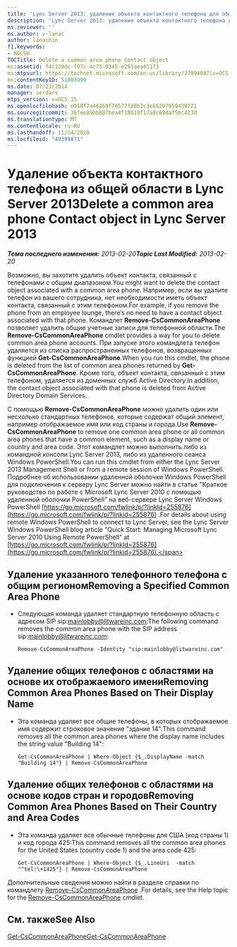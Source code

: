 ```yaml
---
title: 'Lync Server 2013: удаление объекта контактного телефона для общего города'
description: 'Lync Server 2013: удаление объекта контактного телефона для общего города.'
ms.reviewer: ''
ms.author: v-lanac
author: lanachin
f1.keywords:
- NOCSH
TOCTitle: Delete a common area phone Contact object
ms:assetid: f4c139dc-f07c-4c75-9345-e291aea41173
ms:mtpsurl: https://technet.microsoft.com/en-us/library/JJ994087(v=OCS.15)
ms:contentKeyID: 51803999
ms.date: 07/23/2014
manager: serdars
mtps_version: v=OCS.15
ms.openlocfilehash: e918f7a46269f70577f28b2c3e55297959430721
ms.sourcegitcommit: 36fee89bb887bea4f18b19f17a8c69daf5bc423d
ms.translationtype: MT
ms.contentlocale: ru-RU
ms.lasthandoff: 11/24/2020
ms.locfileid: "49399871"
---
```

# <a name="delete-a-common-area-phone-contact-object-in-lync-server-2013"></a><span data-ttu-id="e2e96-103">Удаление объекта контактного телефона из общей области в Lync Server 2013</span><span class="sxs-lookup"><span data-stu-id="e2e96-103">Delete a common area phone Contact object in Lync Server 2013</span></span>

<div data-xmlns="http://www.w3.org/1999/xhtml">

<div class="topic" data-xmlns="http://www.w3.org/1999/xhtml" data-msxsl="urn:schemas-microsoft-com:xslt" data-cs="https://msdn.microsoft.com/">

<div data-asp="https://msdn2.microsoft.com/asp">



</div>

<div id="mainSection">

<div id="mainBody"><span data-ttu-id="e2e96-104">

<span> </span></span><span class="sxs-lookup"><span data-stu-id="e2e96-104">

<span> </span></span></span>

<span data-ttu-id="e2e96-105">_**Тема последнего изменения:** 2013-02-20_</span><span class="sxs-lookup"><span data-stu-id="e2e96-105">_**Topic Last Modified:** 2013-02-20_</span></span>

<span data-ttu-id="e2e96-106">Возможно, вы захотите удалить объект контакта, связанный с телефонами с общим диапазоном.</span><span class="sxs-lookup"><span data-stu-id="e2e96-106">You might want to delete the contact object associated with a common area phone.</span></span> <span data-ttu-id="e2e96-107">Например, если вы удалите телефон из вашего сотрудника, нет необходимости иметь объект контакта, связанный с этим телефоном.</span><span class="sxs-lookup"><span data-stu-id="e2e96-107">For example, if you remove the phone from an employee lounge, there’s no need to have a contact object associated with that phone.</span></span> <span data-ttu-id="e2e96-108">Командлет **Remove-CsCommonAreaPhone** позволяет удалить общие учетные записи для телефонной области.</span><span class="sxs-lookup"><span data-stu-id="e2e96-108">The **Remove-CsCommonAreaPhone** cmdlet provides a way for you to delete common area phone accounts.</span></span> <span data-ttu-id="e2e96-109">При запуске этого командлета телефон удаляется из списка распространенных телефонов, возвращенных функцией **Get-CsCommonAreaPhone**.</span><span class="sxs-lookup"><span data-stu-id="e2e96-109">When you run this cmdlet, the phone is deleted from the list of common area phones returned by **Get-CsCommonAreaPhone**.</span></span> <span data-ttu-id="e2e96-110">Кроме того, объект контакта, связанный с этим телефоном, удаляется из доменных служб Active Directory.</span><span class="sxs-lookup"><span data-stu-id="e2e96-110">In addition, the contact object associated with that phone is deleted from Active Directory Domain Services.</span></span>

<span data-ttu-id="e2e96-111">С помощью **Remove-CsCommonAreaPhone** можно удалить один или несколько стандартных телефонов, которые содержат общий элемент, например отображаемое имя или код страны и города.</span><span class="sxs-lookup"><span data-stu-id="e2e96-111">Use **Remove-CsCommonAreaPhone** to remove one common area phone or all common area phones that have a common element, such as a display name or country and area code.</span></span> <span data-ttu-id="e2e96-112">Этот командлет можно выполнить либо из командной консоли Lync Server 2013, либо из удаленного сеанса Windows PowerShell.</span><span class="sxs-lookup"><span data-stu-id="e2e96-112">You can run this cmdlet from either the Lync Server 2013 Management Shell or from a remote session of Windows PowerShell.</span></span> <span data-ttu-id="e2e96-113">Подробнее об использовании удаленной оболочки Windows PowerShell для подключения к серверу Lync Server можно найти в статье "Краткое руководство по работе с Microsoft Lync Server 2010 с помощью удаленной оболочки PowerShell" на веб-сервере Lync Server Windows PowerShell [https://go.microsoft.com/fwlink/p/?linkId=255876](https://go.microsoft.com/fwlink/p/?linkid=255876) .</span><span class="sxs-lookup"><span data-stu-id="e2e96-113">For details about using remote Windows PowerShell to connect to Lync Server, see the Lync Server Windows PowerShell blog article "Quick Start: Managing Microsoft Lync Server 2010 Using Remote PowerShell" at [https://go.microsoft.com/fwlink/p/?linkId=255876](https://go.microsoft.com/fwlink/p/?linkid=255876).</span></span>

<div>


<div>

## <a name="removing-a-specified-common-area-phone"></a><span data-ttu-id="e2e96-114">Удаление указанного телефонного телефона с общим регионом</span><span class="sxs-lookup"><span data-stu-id="e2e96-114">Removing a Specified Common Area Phone</span></span>

  - <span data-ttu-id="e2e96-115">Следующая команда удаляет стандартную телефонную область с адресом SIP sip:mainlobby@litwareinc.com:</span><span class="sxs-lookup"><span data-stu-id="e2e96-115">The following command removes the common area phone with the SIP address sip:mainlobby@litwareinc.com:</span></span>
    
        Remove-CsCommonAreaPhone -Identity "sip:mainlobby@litwareinc.com"

</div>

<div>

## <a name="removing-common-area-phones-based-on-their-display-name"></a><span data-ttu-id="e2e96-116">Удаление общих телефонов с областями на основе их отображаемого имени</span><span class="sxs-lookup"><span data-stu-id="e2e96-116">Removing Common Area Phones Based on Their Display Name</span></span>

  - <span data-ttu-id="e2e96-117">Эта команда удаляет все общие телефоны, в которых отображаемое имя содержит строковое значение "здание 14".</span><span class="sxs-lookup"><span data-stu-id="e2e96-117">This command removes all the common area phones where the display name includes the string value "Building 14":</span></span>
    
        Get-CsCommonAreaPhone | Where-Object {$_.DisplayName -match "Building 14"} | Remove-CsCommonAreaPhone

</div>

<div>

## <a name="removing-common-area-phones-based-on-their-country-and-area-codes"></a><span data-ttu-id="e2e96-118">Удаление общих телефонов с областями на основе кодов стран и городов</span><span class="sxs-lookup"><span data-stu-id="e2e96-118">Removing Common Area Phones Based on Their Country and Area Codes</span></span>

  - <span data-ttu-id="e2e96-119">Эта команда удаляет все обычные телефоны для США (код страны 1) и код города 425:</span><span class="sxs-lookup"><span data-stu-id="e2e96-119">This command removes all the common area phones for the United States (country code 1) and the area code 425:</span></span>
    
        Get-CsCommonAreaPhone | Where-Object {$_.LineUri  -match "^tel:\+1425"} | Remove-CsCommonAreaPhone

</div>

<span data-ttu-id="e2e96-120">Дополнительные сведения можно найти в разделе справки по командлету [Remove-CsCommonAreaPhone](https://docs.microsoft.com/powershell/module/skype/Remove-CsCommonAreaPhone) .</span><span class="sxs-lookup"><span data-stu-id="e2e96-120">For details, see the Help topic for the [Remove-CsCommonAreaPhone](https://docs.microsoft.com/powershell/module/skype/Remove-CsCommonAreaPhone) cmdlet.</span></span>

</div>

<div>

## <a name="see-also"></a><span data-ttu-id="e2e96-121">См. также</span><span class="sxs-lookup"><span data-stu-id="e2e96-121">See Also</span></span>


[<span data-ttu-id="e2e96-122">Get-CsCommonAreaPhone</span><span class="sxs-lookup"><span data-stu-id="e2e96-122">Get-CsCommonAreaPhone</span></span>](https://docs.microsoft.com/powershell/module/skype/Get-CsCommonAreaPhone)  
  

<span data-ttu-id="e2e96-123"></div>

</div>

<span> </span>

</div>

</div>

</span><span class="sxs-lookup"><span data-stu-id="e2e96-123"></div>

</div>

<span> </span>

</div>

</div>

</span></span></div>

